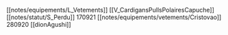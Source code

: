 [[notes/equipements/L_Vetements]] [[V_CardigansPullsPolairesCapuche]] [[notes/statut/S_Perdu]]
170921 [[notes/equipements/vetements/Cristovao]]
280920 [[dionAgushi]]

